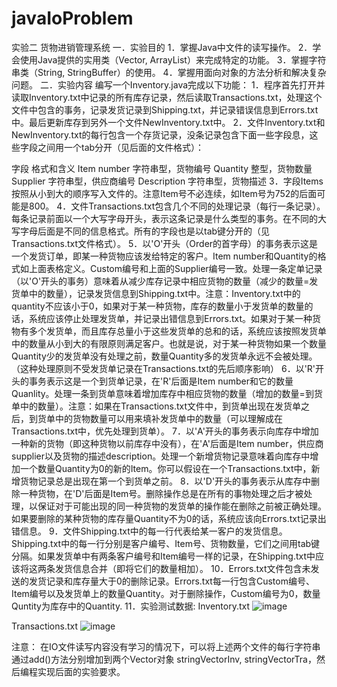 # javaIoProblem
实验二  货物进销管理系统
一．实验目的
	1．掌握Java中文件的读写操作。
	2．学会使用Java提供的实用类（Vector, ArrayList）来完成特定的功能。
	3．掌握字符串类（String, StringBuffer）的使用。
	4．掌握用面向对象的方法分析和解决复杂问题。
二．实验内容
	编写一个Inventory.java完成以下功能：
	1．程序首先打开并读取Inventory.txt中记录的所有库存记录，然后读取Transactions.txt，处理这个文件中包含的事务，记录发货记录到Shipping.txt，并记录错误信息到Errors.txt中。最后更新库存到另外一个文件NewInventory.txt中。
	2．文件Inventory.txt和NewInventory.txt的每行包含一个存货记录，没条记录包含下面一些字段息，这些字段之间用一个tab分开（见后面的文件格式）：
	
字段	格式和含义
Item number	字符串型，货物编号
Quantity	整型，货物数量
Supplier	字符串型，供应商编号
Description	字符串型，货物描述
	3．字段Items按照从小到大的顺序写入文件的。注意Item号不必连续，如Item号为752的后面可能是800。
	4．文件Transactions.txt包含几个不同的处理记录（每行一条记录）。每条记录前面以一个大写字母开头，表示这条记录是什么类型的事务。在不同的大写字母后面是不同的信息格式。所有的字段也是以tab键分开的（见Transactions.txt文件格式）。
5．以'O'开头（Order的首字母）的事务表示这是一个发货订单，即某一种货物应该发给特定的客户。Item number和Quantity的格式如上面表格定义。Custom编号和上面的Supplier编号一致。处理一条定单记录（以'O'开头的事务）意味着从减少库存记录中相应货物的数量（减少的数量=发货单中的数量），记录发货信息到Shipping.txt中。注意：Inventory.txt中的quantity不应该小于0，如果对于某一种货物，库存的数量小于发货单的数量的话，系统应该停止处理发货单，并记录出错信息到Errors.txt。如果对于某一种货物有多个发货单，而且库存总量小于这些发货单的总和的话，系统应该按照发货单中的数量从小到大的有限原则满足客户。也就是说，对于某一种货物如果一个数量Quantity少的发货单没有处理之前，数量Quantity多的发货单永远不会被处理。（这种处理原则不受发货单记录在Transactions.txt的先后顺序影响）
6．以'R'开头的事务表示这是一个到货单记录，在'R'后面是Item number和它的数量Quanlity。处理一条到货单意味着增加库存中相应货物的数量（增加的数量=到货单中的数量）。注意：如果在Transactions.txt文件中，到货单出现在发货单之后，到货单中的货物数量可以用来填补发货单中的数量（可以理解成在Transactions.txt中，优先处理到货单）。
7．以'A'开头的事务表示向库存中增加一种新的货物（即这种货物以前库存中没有），在'A'后面是Item number，供应商supplier以及货物的描述description。处理一个新增货物记录意味着向库存中增加一个数量Quantity为0的新的Item。你可以假设在一个Transactions.txt中，新增货物记录总是出现在第一个到货单之前。
8．以'D'开头的事务表示从库存中删除一种货物，在'D'后面是Item号。删除操作总是在所有的事物处理之后才被处理，以保证对于可能出现的同一种货物的发货单的操作能在删除之前被正确处理。如果要删除的某种货物的库存量Quantity不为0的话，系统应该向Errors.txt记录出错信息。
9．文件Shipping.txt中的每一行代表给某一客户的发货信息。Shipping.txt中的每一行分别是客户编号、Item号、货物数量，它们之间用tab键分隔。如果发货单中有两条客户编号和Item编号一样的记录，在Shipping.txt中应该将这两条发货信息合并（即将它们的数量相加）。
10．Errors.txt文件包含未发送的发货记录和库存量大于0的删除记录。Errors.txt每一行包含Custom编号、Item编号以及发货单上的数量Quantity。对于删除操作，Custom编号为0，数量Quntity为库存中的Quantity.
11．实验测试数据:
Inventory.txt
 ![image](https://github.com/1951350456/javaIoProblem/assets/115992637/c17cdaad-9091-4686-8646-5257cc19425e)

Transactions.txt
 ![image](https://github.com/1951350456/javaIoProblem/assets/115992637/eef6d948-387c-4c97-a106-b93418c97896)

注意：
在IO文件读写内容没有学习的情况下，可以将上述两个文件的每行字符串通过add()方法分别增加到两个Vector对象 stringVectorInv, stringVectorTra，然后编程实现后面的实验要求。

